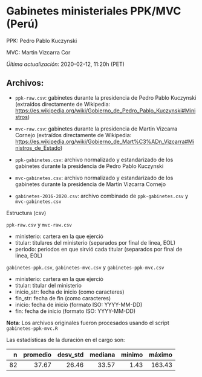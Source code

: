 # Gabinetes ministeriales PPK/MVC (Perú)

PPK: Pedro Pablo Kuczynski

MVC: Martin Vizcarra Cor

*Última actualización*: 2020-02-12, 11:20h (PET)

## Archivos:

- `ppk-raw.csv`: gabinetes durante la presidencia de Pedro Pablo Kuczynski (extraídos directamente de Wikipedia: https://es.wikipedia.org/wiki/Gobierno_de_Pedro_Pablo_Kuczynski#Ministros)
- `mvc-raw.csv`: gabinetes durante la presidencia de Martin Vizcarra Cornejo (extraídos directamente de Wikipedia: https://es.wikipedia.org/wiki/Gobierno_de_Mart%C3%ADn_Vizcarra#Ministros_de_Estado)

- `ppk-gabinetes.csv`: archivo normalizado y estandarizado de los gabinetes durante la presidencia de Pedro Pablo Kuczynski
- `mvc-gabinetes.csv`: archivo normalizado y estandarizado de los gabinetes durante la presidencia de Martin Vizcarra Cornejo

- `gabinetes-2016-2020.csv`: archivo combinado de `ppk-gabinetes.csv` y `mvc-gabinetes.csv`

Estructura (csv)

`ppk-raw.csv` y `mvc-raw.csv`

  - ministerio: cartera en la que ejerció
  - titular: titulares del ministerio (separados por final de línea, EOL)
  - periodo: periodos en que sirvió cada titular (separados por final de línea, EOL)

`gabinetes-ppk.csv`, `gabinetes-mvc.csv` y `gabinetes-ppk-mvc.csv`

  - ministerio: cartera en la que ejerció
  - titular: titular del ministerio
  - inicio_str: fecha de inicio (como caracteres)
  - fin_str: fecha de fin (como caracteres)
  - inicio: fecha de inicio (formato ISO: YYYY-MM-DD)
  - fin: fecha de inicio (formato ISO: YYYY-MM-DD)

**Nota**: Los archivos originales fueron procesados usando el script `gabinetes-ppk-mvc.R`

Las estadísticas de la duración en el cargo son:

|  n| promedio| desv_std| mediana| mínimo| máximo|
|--:|--------:|--------:|-------:|------:|------:|
| 82|    37.67|    26.46|   33.57|   1.43| 163.43|

